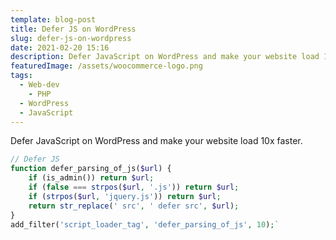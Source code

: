 ```yaml
---
template: blog-post
title: Defer JS on WordPress
slug: defer-js-on-wordpress
date: 2021-02-20 15:16
description: Defer JavaScript on WordPress and make your website load 10x faster.
featuredImage: /assets/woocommerce-logo.png
tags:
  - Web-dev
	- PHP
  - WordPress
  - JavaScript
---
```

Defer JavaScript on WordPress and make your website load 10x faster.

```php
// Defer JS
function defer_parsing_of_js($url) {
	if (is_admin()) return $url;
	if (false === strpos($url, '.js')) return $url;
	if (strpos($url, 'jquery.js')) return $url;
	return str_replace(' src', ' defer src', $url);
}
add_filter('script_loader_tag', 'defer_parsing_of_js', 10);`